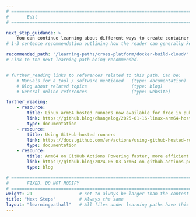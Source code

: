 ```yaml
---
# ================================================================================
#       Edit
# ================================================================================

next_step_guidance: >
    You can continue learning about different ways to create container images on Arm servers. The Learning Path covering Docker Build Cloud is a great next step.
# 1-3 sentence recommendation outlining how the reader can generally keep learning about these topics, and a specific explanation of why the next step is being recommended.

recommended_path: "/learning-paths/cross-platform/docker-build-cloud/"
# Link to the next learning path being recommended.


# further_reading links to references related to this path. Can be:
    # Manuals for a tool / software mentioned   (type: documentation)
    # Blog about related topics                 (type: blog)
    # General online references                 (type: website) 

further_reading:
    - resource:
        title: Linux arm64 hosted runners now available for free in public repositories
        link: https://github.blog/changelog/2025-01-16-linux-arm64-hosted-runners-now-available-for-free-in-public-repositories-public-preview/
        type: documentation
    - resource:
        title: Using GitHub-hosted runners
        link: https://docs.github.com/en/actions/using-github-hosted-runners
        type: documentation
    - resource:
        title: Arm64 on GitHub Actions Powering faster, more efficient build systems
        link: https://github.blog/2024-06-03-arm64-on-github-actions-powering-faster-more-efficient-build-systems/
        type: blog

# ================================================================================
#       FIXED, DO NOT MODIFY
# ================================================================================
weight: 21                  # set to always be larger than the content in this path, and one more than 'review'
title: "Next Steps"         # Always the same
layout: "learningpathall"   # All files under learning paths have this same wrapper
---
```

